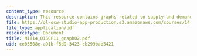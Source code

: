 ```yaml
---
content_type: resource
description: This resource contains graphs related to supply and demand.
file: https://ol-ocw-studio-app-production.s3.amazonaws.com/courses/14-01sc-principles-of-microeconomics-fall-2011/ce03508ea91bf5d93423cb299bab5421_MIT14_01SCF11_graph02.pdf
file_type: application/pdf
resourcetype: Document
title: MIT14_01SCF11_graph02.pdf
uid: ce03508e-a91b-f5d9-3423-cb299bab5421
---
```

